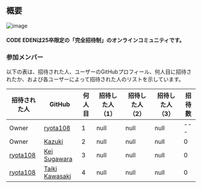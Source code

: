## 概要
![image](https://github.com/Coder-Eden/.github-private/assets/83957178/50505e63-2fba-4733-b825-b9b7e3615ad0)


#### CODE EDENは25卒限定の「完全招待制」のオンラインコミュニティです。

### 参加メンバー

以下の表は、招待された人、ユーザーのGitHubプロフィール、何人目に招待されたか、および各ユーザーによって招待された人のリストを示しています。

| 招待された人 |GitHub| 何人目 | 招待した人（1）| 招待した人（2）| 招待した人（3）| 招待数 |
|------------|------|------|----------------|----------------|----------------|------|
| Owner | [ryota108](https://github.com/ryota108) | 1    | null | null | null | ---  |
| Owner | [Kazuki](https://github.com/cocoide) | 2    | null | null | null |0  |
| [ryota108](https://github.com/ryota108) | [Kei Sugawara](https://github.com/keis8221) | 3    | null | null | null | 0 |
| [ryota108](https://github.com/ryota108) | [Taiki Kawasaki](https://github.com/taikicoco) | 4    | null | null | null | 0 |
